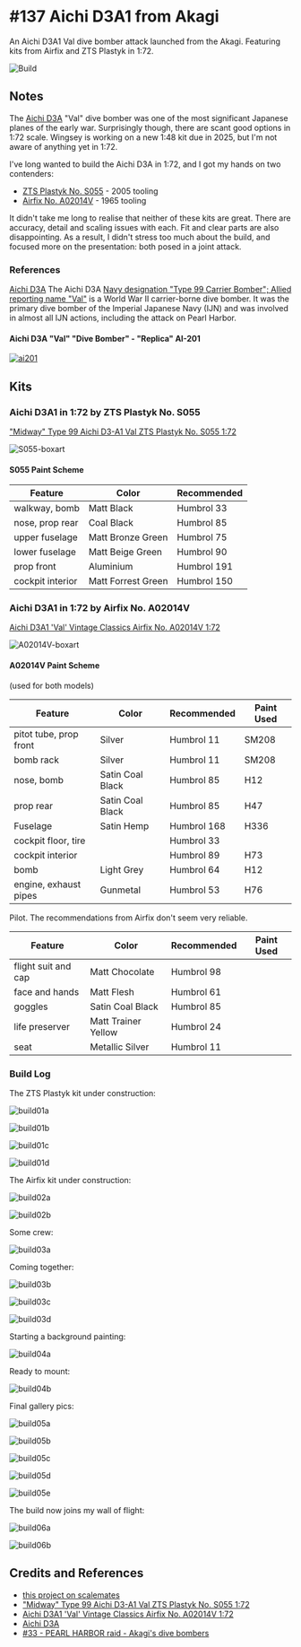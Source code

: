 # #137 Aichi D3A1 from Akagi

An Aichi D3A1 Val dive bomber attack launched from the Akagi. Featuring kits from Airfix and ZTS Plastyk in 1:72.

![Build](./assets/AkagiD3AFlight_build.jpg?raw=true)

## Notes

The [Aichi D3A](https://en.wikipedia.org/wiki/Aichi_D3A) "Val" dive bomber was one of the most significant Japanese planes of the early war.
Surprisingly though, there are scant good options in 1:72 scale.
Wingsey is working on a new 1:48 kit due in 2025, but I'm not aware of anything yet in 1:72.

I've long wanted to build the Aichi D3A in 1:72, and I got my hands on two contenders:

* [ZTS Plastyk No. S055](https://www.scalemates.com/kits/zts-plastyk-s055-type-99-aichi-d3-a1-val--1073616) - 2005 tooling
* [Airfix No. A02014V](https://www.scalemates.com/kits/airfix-a02014v-aichi-d3a1-val--1325491) - 1965 tooling

It didn't take me long to realise that neither of these kits are great. There are accuracy, detail and scaling issues with each. Fit and clear parts are also disappointing. As a result, I didn't stress too much about the build, and focused more on the presentation: both posed in a joint attack.

### References

[Aichi D3A](https://en.wikipedia.org/wiki/Aichi_D3A)
The Aichi D3A [Navy designation "Type 99 Carrier Bomber"; Allied reporting name "Val"](a) is a World War II carrier-borne dive bomber. It was the primary dive bomber of the Imperial Japanese Navy (IJN) and was involved in almost all IJN actions, including the attack on Pearl Harbor.

#### Aichi D3A "Val" "Dive Bomber" - "Replica" AI-201

[![ai201](./assets/ai201.jpg)](https://www.flickr.com/photos/yesiwood/37600605994)

## Kits

### Aichi D3A1 in 1:72 by ZTS Plastyk No. S055

["Midway" Type 99 Aichi D3-A1 Val ZTS Plastyk No. S055 1:72](https://www.scalemates.com/kits/zts-plastyk-s055-type-99-aichi-d3-a1-val--1073616)

![S055-boxart](./assets/S055-boxart.jpg)

#### S055 Paint Scheme

| Feature               | Color                | Recommended |
|-----------------------|----------------------|-------------|
| walkway, bomb         | Matt Black           | Humbrol 33  |
| nose, prop rear       | Coal Black           | Humbrol 85  |
| upper fuselage        | Matt Bronze Green    | Humbrol 75  |
| lower fuselage        | Matt Beige Green     | Humbrol 90  |
| prop front            | Aluminium            | Humbrol 191 |
| cockpit interior      | Matt Forrest Green   | Humbrol 150 |

### Aichi D3A1 in 1:72 by Airfix No. A02014V

[Aichi D3A1 'Val' Vintage Classics Airfix No. A02014V 1:72](https://www.scalemates.com/kits/airfix-a02014v-aichi-d3a1-val--1325491)

![A02014V-boxart](./assets/A02014V-boxart.jpg)

#### A02014V Paint Scheme

(used for both models)

| Feature                | Color                | Recommended | Paint Used |
|------------------------|----------------------|-------------|------------|
| pitot tube, prop front | Silver               | Humbrol 11  | SM208      |
| bomb rack              | Silver               | Humbrol 11  | SM208      |
| nose, bomb             | Satin Coal Black     | Humbrol 85  | H12        |
| prop rear              | Satin Coal Black     | Humbrol 85  | H47        |
| Fuselage               | Satin Hemp           | Humbrol 168 | H336       |
| cockpit floor, tire    |                      | Humbrol 33  |            |
| cockpit interior       |                      | Humbrol 89  | H73        |
| bomb                   | Light Grey           | Humbrol 64  | H12        |
| engine, exhaust pipes  | Gunmetal             | Humbrol 53  | H76        |

Pilot. The recommendations from Airfix don't seem very reliable.

| Feature                | Color                | Recommended | Paint Used |
|------------------------|----------------------|-------------|------------|
| flight suit and cap    | Matt Chocolate       | Humbrol 98  |            |
| face and hands         | Matt Flesh           | Humbrol 61  |            |
| goggles                | Satin Coal Black     | Humbrol 85  |            |
| life preserver         | Matt Trainer Yellow  | Humbrol 24  |            |
| seat                   | Metallic Silver      | Humbrol 11  |            |

### Build Log

The ZTS Plastyk kit under construction:

![build01a](./assets/build01a.jpg?raw=true)

![build01b](./assets/build01b.jpg?raw=true)

![build01c](./assets/build01c.jpg?raw=true)

![build01d](./assets/build01d.jpg?raw=true)

The Airfix kit under construction:

![build02a](./assets/build02a.jpg?raw=true)

![build02b](./assets/build02b.jpg?raw=true)

Some crew:

![build03a](./assets/build03a.jpg?raw=true)

Coming together:

![build03b](./assets/build03b.jpg?raw=true)

![build03c](./assets/build03c.jpg?raw=true)

![build03d](./assets/build03d.jpg?raw=true)

Starting a background painting:

![build04a](./assets/build04a.jpg?raw=true)

Ready to mount:

![build04b](./assets/build04b.jpg?raw=true)

Final gallery pics:

![build05a](./assets/build05a.jpg?raw=true)

![build05b](./assets/build05b.jpg?raw=true)

![build05c](./assets/build05c.jpg?raw=true)

![build05d](./assets/build05d.jpg?raw=true)

![build05e](./assets/build05e.jpg?raw=true)

The build now joins my wall of flight:

![build06a](./assets/build06a.jpg?raw=true)

![build06b](./assets/build06b.jpg?raw=true)

## Credits and References

* [this project on scalemates](https://www.scalemates.com/profiles/mate.php?id=74137&p=projects&project=176847)
* ["Midway" Type 99 Aichi D3-A1 Val ZTS Plastyk No. S055 1:72](https://www.scalemates.com/kits/zts-plastyk-s055-type-99-aichi-d3-a1-val--1073616)
* [Aichi D3A1 'Val' Vintage Classics Airfix No. A02014V 1:72](https://www.scalemates.com/kits/airfix-a02014v-aichi-d3a1-val--1325491)
* [Aichi D3A](https://en.wikipedia.org/wiki/Aichi_D3A)
* [#33 - PEARL HARBOR raid - Akagi's dive bombers](https://japanese-aviation.forumotion.com/t29-33-pearl-harbor-raid-akagi-s-dive-bombers)
